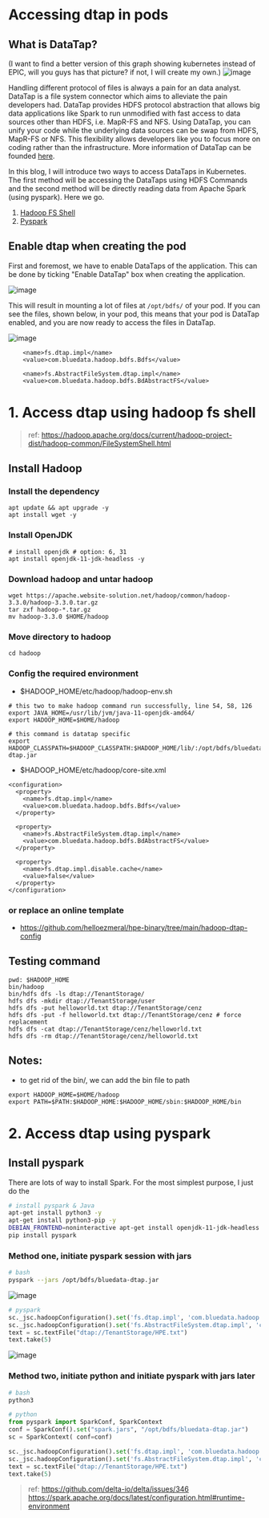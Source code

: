 # Accessing dtap in pods

## What is DataTap?
(I want to find a better version of this graph showing kubernetes instead of EPIC, will you guys has that picture? if not, I will create my own.)
![image](https://user-images.githubusercontent.com/72959956/120766016-62296b00-c54c-11eb-9a2e-6d2ec90e0871.png)

Handling different protocol of files is always a pain for an data analyst. DataTap is a file system connector which aims to alleviate the pain developers had. DataTap provides HDFS protocol abstraction that allows big data applications like Spark to run unmodified with fast access to data sources other than HDFS, i.e. MapR-FS and NFS. Using DataTap, you can unify your code while the underlying data sources can be swap from HDFS, MapR-FS or NFS. This flexibility allows developers like you to focus more on coding rather than the infrastructure. More information of DataTap can be founded [here](https://docs.containerplatform.hpe.com/53/reference/kubernetes/tenant-project-administration/copy_About_DataTaps.html).

In this blog, I will introduce two ways to access DataTaps in Kubernetes. The first method will be accessing the DataTaps using HDFS Commands and the second method will be directly reading data from Apache Spark (using pyspark). Here we go.

1. [Hadoop FS Shell](#1-access-dtap-using-hadoop-fs-shell)
2. [Pyspark](#2-access-dtap-using-pyspark)

## **Enable dtap when creating the pod**
First and foremost, we have to enable DataTaps of the application. This can be done by ticking "Enable DataTap" box when creating the application.

![image](https://user-images.githubusercontent.com/72959956/119443704-9cc92180-bd5c-11eb-8fce-b6b53823336c.png)

This will result in mounting a lot of files at ```/opt/bdfs/``` of your pod. If you can see the files, shown below, in your pod, this means that your pod is DataTap enabled, and you are now ready to access the files in DataTap.

![image](https://user-images.githubusercontent.com/72959956/119444172-66d86d00-bd5d-11eb-8cfa-053b692963e5.png)

```
    <name>fs.dtap.impl</name>
    <value>com.bluedata.hadoop.bdfs.Bdfs</value>

    <name>fs.AbstractFileSystem.dtap.impl</name>
    <value>com.bluedata.hadoop.bdfs.BdAbstractFS</value>
```

# 1. Access dtap using hadoop fs shell
> ref: https://hadoop.apache.org/docs/current/hadoop-project-dist/hadoop-common/FileSystemShell.html

## Install Hadoop
### Install the dependency
```
apt update && apt upgrade -y
apt install wget -y
```
### Install OpenJDK
```
# install openjdk # option: 6, 31
apt install openjdk-11-jdk-headless -y
```
### Download hadoop and untar hadoop
```
wget https://apache.website-solution.net/hadoop/common/hadoop-3.3.0/hadoop-3.3.0.tar.gz
tar zxf hadoop-*.tar.gz
mv hadoop-3.3.0 $HOME/hadoop
```
### Move directory to hadoop
```
cd hadoop
```
### Config the required environment
- $HADOOP_HOME/etc/hadoop/hadoop-env.sh
```
# this two to make hadoop command run successfully, line 54, 58, 126
export JAVA_HOME=/usr/lib/jvm/java-11-openjdk-amd64/
export HADOOP_HOME=$HOME/hadoop

# this command is datatap specific
export HADOOP_CLASSPATH=$HADOOP_CLASSPATH:$HADOOP_HOME/lib/:/opt/bdfs/bluedata-dtap.jar
```
- $HADOOP_HOME/etc/hadoop/core-site.xml 
```
<configuration>
  <property>
    <name>fs.dtap.impl</name>
    <value>com.bluedata.hadoop.bdfs.Bdfs</value>
  </property>

  <property>
    <name>fs.AbstractFileSystem.dtap.impl</name>
    <value>com.bluedata.hadoop.bdfs.BdAbstractFS</value>
  </property>

  <property>
    <name>fs.dtap.impl.disable.cache</name>
    <value>false</value>
  </property>
</configuration>
```
### or replace an online template
- https://github.com/helloezmeral/hpe-binary/tree/main/hadoop-dtap-config
## Testing command
```
pwd: $HADOOP_HOME
bin/hadoop
bin/hdfs dfs -ls dtap://TenantStorage/
hdfs dfs -mkdir dtap://TenantStorage/user
hdfs dfs -put helloworld.txt dtap://TenantStorage/cenz
hdfs dfs -put -f helloworld.txt dtap://TenantStorage/cenz # force replacement
hdfs dfs -cat dtap://TenantStorage/cenz/helloworld.txt
hdfs dfs -rm dtap://TenantStorage/cenz/helloworld.txt
```

## Notes:
- to get rid of the bin/, we can add the bin file to path
```
export HADOOP_HOME=$HOME/hadoop
export PATH=$PATH:$HADOOP_HOME:$HADOOP_HOME/sbin:$HADOOP_HOME/bin
```

# 2. Access dtap using pyspark
## Install pyspark
There are lots of way to install Spark. For the most simplest purpose, I just do the
```bash
# install pyspark & Java
apt-get install python3 -y
apt-get install python3-pip -y
DEBIAN_FRONTEND=noninteractive apt-get install openjdk-11-jdk-headless -y
pip install pyspark
```
### Method one, initiate pyspark session with jars
```bash
# bash
pyspark --jars /opt/bdfs/bluedata-dtap.jar
```
![image](https://user-images.githubusercontent.com/72959956/120170783-e8d00680-c233-11eb-9fe8-136da9996fdc.png)

```py
# pyspark
sc._jsc.hadoopConfiguration().set('fs.dtap.impl', 'com.bluedata.hadoop.bdfs.Bdfs')
sc._jsc.hadoopConfiguration().set('fs.AbstractFileSystem.dtap.impl', 'com.bluedata.hadoop.bdfs.BdAbstractFS')
text = sc.textFile("dtap://TenantStorage/HPE.txt")
text.take(5)
```
![image](https://user-images.githubusercontent.com/72959956/120171213-61cf5e00-c234-11eb-8928-2514e8b867a8.png)

### Method two, initiate python and initiate pyspark with jars later
```bash
# bash
python3
```
```py
# python
from pyspark import SparkConf, SparkContext
conf = SparkConf().set("spark.jars", "/opt/bdfs/bluedata-dtap.jar")
sc = SparkContext( conf=conf)

sc._jsc.hadoopConfiguration().set('fs.dtap.impl', 'com.bluedata.hadoop.bdfs.Bdfs')
sc._jsc.hadoopConfiguration().set('fs.AbstractFileSystem.dtap.impl', 'com.bluedata.hadoop.bdfs.BdAbstractFS')
text = sc.textFile("dtap://TenantStorage/HPE.txt")
text.take(5)
```

> ref: https://github.com/delta-io/delta/issues/346
> https://spark.apache.org/docs/latest/configuration.html#runtime-environment

